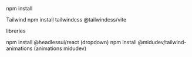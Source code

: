 
npm install

Tailwind
npm install tailwindcss @tailwindcss/vite

libreries

npm install @headlessui/react  (dropdown)
npm install @midudev/tailwind-animations (animations midudev)
